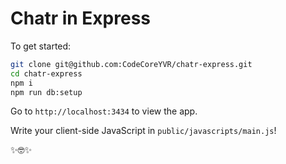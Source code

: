 # Chatr in Express

To get started:

```bash
git clone git@github.com:CodeCoreYVR/chatr-express.git
cd chatr-express
npm i
npm run db:setup
```

Go to `http://localhost:3434` to view the app.

Write your client-side JavaScript in `public/javascripts/main.js`!

✨🤓✨
